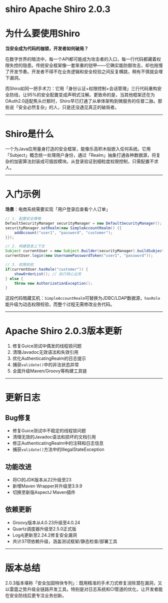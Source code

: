 # shiro Apache Shiro 2.0.3
# 为什么要使用Shiro  
**当安全成为代码的枷锁，开发者如何破局？**  

在数字世界的暗流中，每一个API都可能成为攻击者的入口，每一行代码都藏着权限失控的隐患。传统安全框架像一套笨重的铠甲——它确实能防御攻击，却也拖慢了开发节奏。开发者不得不在业务逻辑和安全校验之间反复横跳，稍有不慎就会埋下漏洞。  

而Shiro如同一把手术刀：它用「身份认证+权限控制+会话管理」三行代码重构安全防线，让95%的安全配置变成声明式注解。更致命的是，当其他框架还在为OAuth2.0适配焦头烂额时，Shiro早已打通了从单体架构到微服务的任督二脉。那些说「安全必然复杂」的人，只是还没遇见真正的破局者。  

---

# Shiro是什么  
一个为Java应用量身打造的安全框架，能像乐高积木般嵌入任何系统。它用「Subject」概念统一处理用户身份，通过「Realm」抽象打通各种数据源，将复杂的加密算法封装成可插拔模块。从登录验证到细粒度权限控制，只需配置不求人。  

---

# 入门示例  
**场景**：电商系统需要实现「用户登录后查看个人订单」  
```java
// 1. 配置安全策略
DefaultSecurityManager securityManager = new DefaultSecurityManager();
securityManager.setRealm(new SimpleAccountRealm() {{
    addAccount("user1", "password", "customer"); 
}});

// 2. 构建登录上下文
Subject currentUser = new Subject.Builder(securityManager).buildSubject();
currentUser.login(new UsernamePasswordToken("user1", "password"));

// 3. 权限校验
if(currentUser.hasRole("customer")) {
    showOrderList(); // 执行核心业务
} else {
    throw new AuthorizationException();
}
```  
这段代码暗藏玄机：`SimpleAccountRealm`可替换为JDBC/LDAP数据源，`hasRole`能升级为动态权限校验，而整个过程无需修改业务代码。  

---

# Apache Shiro 2.0.3版本更新  
1. 修复Guice测试中偶发的线程锁问题  
2. 清理Javadoc无效语法和失效引用  
3. 优化AuthenticatingRealm的日志提示  
4. 捕获`validate()`中的非法状态异常  
5. 全面升级Maven/Groovy等构建工具链  

---

# 更新日志  

## Bug修复  
- 修复Guice测试中不稳定的线程锁问题  
- 清理无效的Javadoc语法和损坏的文档引用  
- 修正AuthenticatingRealm中的注释和日志信息  
- 捕获`validate()`方法中的IllegalStateException  

## 功能改进  
- 将CI的JDK版本从22升级至23  
- 新增Maven Wrapper并升级至3.9.9  
- 切换至新版AspectJ Maven插件  

## 依赖更新  
- Groovy版本从4.0.23升级至4.0.24  
- Quartz调度器升级至2.5.0正式版  
- Log4j更新至2.24.2修复安全漏洞  
- 共计37项依赖升级，涵盖测试框架/静态检查/部署工具  

---

# 版本总结  
2.0.3版本堪称「安全加固特快专列」：既用精准的手术刀式修复消除潜在漏洞，又以雷霆之势升级全链路开发工具。特别是对日志系统和CI管道的优化，让开发者能在安全防线后更专注业务创新。